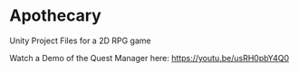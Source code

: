 # Apothecary
Unity Project Files for a 2D RPG game

Watch a Demo of the Quest Manager here: https://youtu.be/usRH0pbY4Q0
